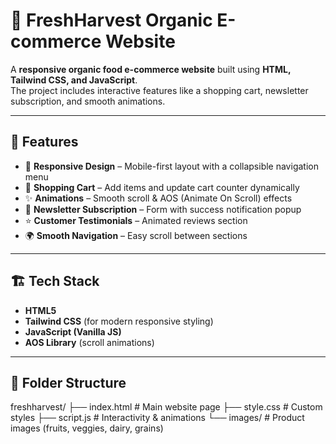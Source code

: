 # 🌿 FreshHarvest Organic E-commerce Website

A **responsive organic food e-commerce website** built using **HTML, Tailwind CSS, and JavaScript**.  
The project includes interactive features like a shopping cart, newsletter subscription, and smooth animations.

---

## 🚀 Features
- 📱 **Responsive Design** – Mobile-first layout with a collapsible navigation menu  
- 🛒 **Shopping Cart** – Add items and update cart counter dynamically  
- ✨ **Animations** – Smooth scroll & AOS (Animate On Scroll) effects  
- 📧 **Newsletter Subscription** – Form with success notification popup  
- ⭐ **Customer Testimonials** – Animated reviews section  
- 🌍 **Smooth Navigation** – Easy scroll between sections  

---

## 🏗️ Tech Stack
- **HTML5**  
- **Tailwind CSS** (for modern responsive styling)  
- **JavaScript (Vanilla JS)**  
- **AOS Library** (scroll animations)

---

## 📂 Folder Structure

freshharvest/
├── index.html # Main website page
├── style.css # Custom styles
├── script.js # Interactivity & animations
└── images/ # Product images (fruits, veggies, dairy, grains)


